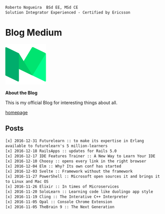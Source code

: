 ```
Roberto Nogueira  BSd EE, MSd CE
Solution Integrator Experienced - Certified by Ericsson
```

# Blog Medium

![blog medium](images/medium.png)

**About the Blog**

This is my official Blog for interesting things about all.

[homepage](https://medium.com/@enogrob)

## Posts

```
[x] 2016-12-31 Futurelearn :: to make its expertise in Erlang available to futurelearn's 5 million-learners
[x] 2016-12-18 RailsApps :: updates for Rails 5.0
[x] 2016-12-17 IDE Features Trainer :: A New Way to Learn Your IDE
[x] 2016-12-10 Choosy :: opens every link in the right browser
[x] 2016-12-04 Elm :: Why? Its own conf has started
[x] 2016-12-03 Svelte :: Framework without the framework
[x] 2016-11-27 PowerShell :: Microsoft open sources it and brings it to Linux and Mac OS
[x] 2016-11-26 Elixir :: In times of Microservices
[x] 2016-11-20 SoloLearn :: Learning code like duolingo app style
[x] 2016-11-19 Cling :: The Interative C++ Interpreter
[x] 2016-11-05 Opal :: Console Chrome Extension
[x] 2016-11-05 TheBrain 9 :: The Next Generation
```
